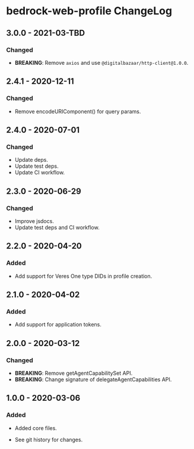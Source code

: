 # bedrock-web-profile ChangeLog

## 3.0.0 - 2021-03-TBD

### Changed
- **BREAKING**: Remove `axios` and use `@digitalbazaar/http-client@1.0.0`.

## 2.4.1 - 2020-12-11

### Changed
- Remove encodeURIComponent() for query params.

## 2.4.0 - 2020-07-01

### Changed
- Update deps.
- Update test deps.
- Update CI workflow.

## 2.3.0 - 2020-06-29

### Changed
- Improve jsdocs.
- Update test deps and CI workflow.

## 2.2.0 - 2020-04-20

### Added
- Add support for Veres One type DIDs in profile creation.

## 2.1.0 - 2020-04-02

### Added
- Add support for application tokens.

## 2.0.0 - 2020-03-12

### Changed
- **BREAKING**: Remove getAgentCapabilitySet API.
- **BREAKING**: Change signature of delegateAgentCapabilities API.

## 1.0.0 - 2020-03-06

### Added
- Added core files.

- See git history for changes.
